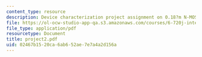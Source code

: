 ```yaml
---
content_type: resource
description: Device characterization project assignment on 0.18?m N-MOSFET characterization.
file: https://ol-ocw-studio-app-qa.s3.amazonaws.com/courses/6-720j-integrated-microelectronic-devices-spring-2007/02467b1520ca6ab652ae7e7a4a2d156a_project2.pdf
file_type: application/pdf
resourcetype: Document
title: project2.pdf
uid: 02467b15-20ca-6ab6-52ae-7e7a4a2d156a
---
```

